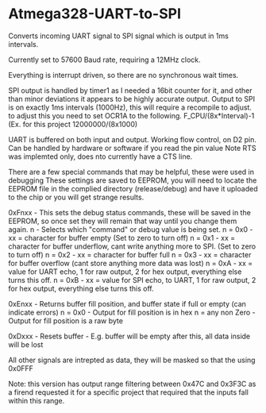 # Atmega328-UART-to-SPI
Converts incoming UART signal to SPI signal which is output in 1ms intervals.

Currently set to 57600 Baud rate, requiring a 12MHz clock.

Everything is interrupt driven, so there are no synchronous wait times.

SPI output is handled by timer1 as I needed a 16bit counter for it, and other than minor deviations it appears to be highly accurate output.
Output to SPI is on exactly 1ms intervals (1000Hz), this will require a recompile to adjust.
    to adjust this you need to set OCR1A to the following. F_CPU/(8x*Interval)-1 (Ex. for this project 12000000/(8x1000)

UART is buffered on both input and output.
    Working flow control, on D2 pin. Can be handled by hardware or software if you read the pin value
    Note RTS was implemted only, does nto currently have a CTS line.

There are a few special commands that may be helpful, these were used in debugging
These settings are saved to EEPROM, you will need to locate the EEPROM file in the complied directory (release/debug) and have it uploaded to the chip or you will get strange results.

0xFnxx - This sets the debug status commands, these will be saved in the EEPROM, so once set they will remain that way until you change them again.
    n - Selects which "command" or debug value is being set.
        n = 0x0 - xx = character for buffer empty (Set to zero to turn off)
        n = 0x1 - xx = character for buffer underflow, cant write anything more to SPI. (Set to zero to turn off)
        n = 0x2 - xx = character for buffer full
        n = 0x3 - xx = character for buffer overflow (cant store anything more data was lost)
        n = 0xA - xx = value for UART echo, 1 for raw output, 2 for hex output, everything else turns this off.
        n = 0xB - xx = value for SPI echo, to UART, 1 for raw output, 2 for hex output, everything else turns this off.

0xEnxx - Returns buffer fill position, and buffer state if full or empty (can indicate errors)
    n = 0x0 - Output for fill position is in hex
    n = any non Zero -Output for fill position is a raw byte

0xDxxx - Resets buffer - E.g. buffer will be empty after this, all data inside will be lost 

All other signals are intrepted as data, they will be masked so that the using 0x0FFF

Note: this version has output range filtering between 0x47C and 0x3F3C as a firend requested it for a specific project that required that the inputs fall within this range.

